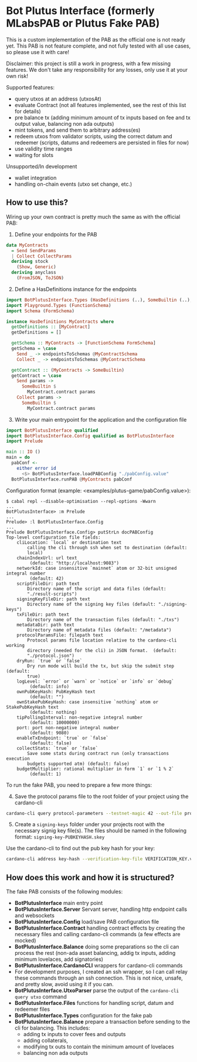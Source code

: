 # Bot Plutus Interface (formerly MLabsPAB or Plutus Fake PAB)

This is a custom implementation of the PAB as the official one is not ready yet.
This PAB is not feature complete, and not fully tested with all use cases, so please use it with care!

Disclaimer: this project is still a work in progress, with a few missing features. We don't take any responsibility for any losses, only use it at your own risk!

Supported features:

- query utxos at an address (utxosAt)
- evaluate Contract (not all features implemented, see the rest of this list for details)
- pre balance tx (adding minimum amount of tx inputs based on fee and tx output value, balancing non ada outputs)
- mint tokens, and send them to arbitrary address(es)
- redeem utxos from validator scripts, using the correct datum and redeemer (scripts, datums and redeemers are persisted in files for now)
- use validity time ranges
- waiting for slots

Unsupported/In development

- wallet integration
- handling on-chain events (utxo set change, etc.)

## How to use this?

Wiring up your own contract is pretty much the same as with the official PAB:

1. Define your endpoints for the PAB

```haskell
data MyContracts
  = Send SendParams
  | Collect CollectParams
  deriving stock
    (Show, Generic)
  deriving anyclass
    (FromJSON, ToJSON)
```

2. Define a HasDefinitions instance for the endpoints

```haskell
import BotPlutusInterface.Types (HasDefinitions (..), SomeBuiltin (..), endpointsToSchemas)
import Playground.Types (FunctionSchema)
import Schema (FormSchema)

instance HasDefinitions MyContracts where
  getDefinitions :: [MyContract]
  getDefinitions = []

  getSchema :: MyContracts -> [FunctionSchema FormSchema]
  getSchema = \case
    Send _ -> endpointsToSchemas @MyContractSchema
    Collect _ -> endpointsToSchemas @MyContractSchema

  getContract :: (MyContracts -> SomeBuiltin)
  getContract = \case
    Send params ->
      SomeBuiltin $
        MyContract.contract params
    Collect params ->
      SomeBuiltin $
        MyContract.contract params
```

3. Write your main entrypoint for the application and the configuration file

```haskell
import BotPlutusInterface qualified
import BotPlutusInterface.Config qualified as BotPlutusInterface
import Prelude

main :: IO ()
main = do
  pabConf <-
    either error id
      <$> BotPlutusInterface.loadPABConfig "./pabConfig.value"
  BotPlutusInterface.runPAB @MyContracts pabConf
```

Configuration format (example: <examples/plutus-game/pabConfig.value>): 

``` console
$ cabal repl --disable-optimisation --repl-options -Wwarn
...
BotPlutusInterface> :m Prelude
...
Prelude> :l BotPlutusInterface.Config
...
Prelude BotPlutusInterface.Config> putStrLn docPABConfig
Top-level configuration file fields:
    cliLocation: `local` or destination text
        calling the cli through ssh when set to destination (default:
        local)
    chainIndexUrl: url text
         (default: "http://localhost:9083")
    networkId: case insensitive `mainnet` atom or 32-bit unsigned integral number
         (default: 42)
    scriptFileDir: path text
        Directory name of the script and data files (default:
        "./result-scripts")
    signingKeyFileDir: path text
        Directory name of the signing key files (default: "./signing-keys")
    txFileDir: path text
        Directory name of the transaction files (default: "./txs")
    metadataDir: path text
        Directory name of metadata files (default: "/metadata")
    protocolParamsFile: filepath text
        Protocol params file location relative to the cardano-cli working
        directory (needed for the cli) in JSON format.  (default:
        "./protocol.json")
    dryRun: `true` or `false`
        Dry run mode will build the tx, but skip the submit step (default:
        true)
    logLevel: `error` or `warn` or `notice` or `info` or `debug`
         (default: info)
    ownPubKeyHash: PubKeyHash text
         (default: "")
    ownStakePubKeyHash: case insensitive `nothing` atom or StakePubKeyHash text
         (default: nothing)
    tipPollingInterval: non-negative integral number
         (default: 10000000)
    port: port non-negative integral number
         (default: 9080)
    enableTxEndpoint: `true` or `false`
         (default: false)
    collectStats: `true` or `false`
        Save some stats during contract run (only transactions execution
        budgets supported atm) (default: false)
    budgetMultiplier: rational multiplier in form `1` or `1 % 2`
         (default: 1)
```

To run the fake PAB, you need to prepare a few more things:

4. Save the protocol params file to the root folder of your project using the cardano-cli

```bash
cardano-cli query protocol-parameters --testnet-magic 42 --out-file protocol.json
```

5. Create a `signing-keys` folder under your projects root with the necessary signig key file(s).
   The files should be named in the following format: `signing-key-PUBKEYHASH.skey`

Use the cardano-cli to find out the pub key hash for your key:

```bash
cardano-cli address key-hash --verification-key-file VERIFICATION_KEY.vkey
```

## How does this work and how it is structured?

The fake PAB consists of the following modules:

- **BotPlutusInterface** main entry point
- **BotPlutusInterface.Server** Servant server, handling http endpoint calls and websockets
- **BotPlutusInterface.Config** load/save PAB configuration file
- **BotPlutusInterface.Contract** handling contract effects by creating the necessary files and calling cardano-cli commands (a few effects are mocked)
- **BotPlutusInterface.Balance** doing some preparations so the cli can process the rest (non-ada asset balancing, addig tx inputs, adding minimum lovelaces, add signatories)
- **BotPlutusInterface.CardanoCLI** wrappers for cardano-cli commands
- For development purposes, I created an ssh wrapper, so I can call relay these commands through an ssh connection. This is not nice, unsafe, and pretty slow, avoid using it if you can.
- **BotPlutusInterface.UtxoParser** parse the output of the `cardano-cli query utxo` command
- **BotPlutusInterface.Files** functions for handling script, datum and redeemer files
- **BotPlutusInterface.Types** configuration for the fake pab
- **BotPlutusInterface.Balance** prepare a transaction before sending to the cli for balancing. This includes:
  - adding tx inputs to cover fees and outputs
  - adding collaterals,
  - modifying tx outs to contain the minimum amount of lovelaces
  - balancing non ada outputs
